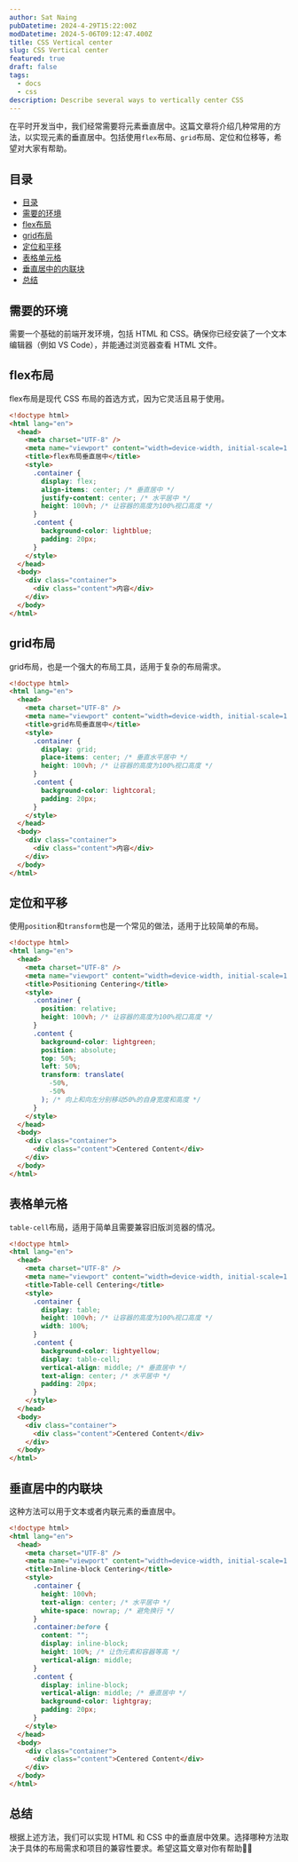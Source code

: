 ```yaml
---
author: Sat Naing
pubDatetime: 2024-4-29T15:22:00Z
modDatetime: 2024-5-06T09:12:47.400Z
title: CSS Vertical center
slug: CSS Vertical center
featured: true
draft: false
tags:
  - docs
  - css
description: Describe several ways to vertically center CSS
---
```


在平时开发当中，我们经常需要将元素垂直居中。这篇文章将介绍几种常用的方法，以实现元素的垂直居中。包括使用`flex`布局、`grid`布局、定位和位移等，希望对大家有帮助。

## 目录

- [目录](#目录)
- [需要的环境](#需要的环境)
- [flex布局](#flex布局)
- [grid布局](#grid布局)
- [定位和平移](#定位和平移)
- [表格单元格](#表格单元格)
- [垂直居中的内联块](#垂直居中的内联块)
- [总结](#总结)

## 需要的环境

需要一个基础的前端开发环境，包括 HTML 和 CSS。确保你已经安装了一个文本编辑器（例如 VS Code），并能通过浏览器查看 HTML 文件。

## flex布局

flex布局是现代 CSS 布局的首选方式，因为它灵活且易于使用。

```html
<!doctype html>
<html lang="en">
  <head>
    <meta charset="UTF-8" />
    <meta name="viewport" content="width=device-width, initial-scale=1.0" />
    <title>flex布局垂直居中</title>
    <style>
      .container {
        display: flex;
        align-items: center; /* 垂直居中 */
        justify-content: center; /* 水平居中 */
        height: 100vh; /* 让容器的高度为100%视口高度 */
      }
      .content {
        background-color: lightblue;
        padding: 20px;
      }
    </style>
  </head>
  <body>
    <div class="container">
      <div class="content">内容</div>
    </div>
  </body>
</html>
```

## grid布局

grid布局，也是一个强大的布局工具，适用于复杂的布局需求。

```html
<!doctype html>
<html lang="en">
  <head>
    <meta charset="UTF-8" />
    <meta name="viewport" content="width=device-width, initial-scale=1.0" />
    <title>grid布局垂直居中</title>
    <style>
      .container {
        display: grid;
        place-items: center; /* 垂直水平居中 */
        height: 100vh; /* 让容器的高度为100%视口高度 */
      }
      .content {
        background-color: lightcoral;
        padding: 20px;
      }
    </style>
  </head>
  <body>
    <div class="container">
      <div class="content">内容</div>
    </div>
  </body>
</html>
```

## 定位和平移

使用`position`和`transform`也是一个常见的做法，适用于比较简单的布局。

```html
<!doctype html>
<html lang="en">
  <head>
    <meta charset="UTF-8" />
    <meta name="viewport" content="width=device-width, initial-scale=1.0" />
    <title>Positioning Centering</title>
    <style>
      .container {
        position: relative;
        height: 100vh; /* 让容器的高度为100%视口高度 */
      }
      .content {
        background-color: lightgreen;
        position: absolute;
        top: 50%;
        left: 50%;
        transform: translate(
          -50%,
          -50%
        ); /* 向上和向左分别移动50%的自身宽度和高度 */
      }
    </style>
  </head>
  <body>
    <div class="container">
      <div class="content">Centered Content</div>
    </div>
  </body>
</html>
```

## 表格单元格

`table-cell`布局，适用于简单且需要兼容旧版浏览器的情况。

```html
<!doctype html>
<html lang="en">
  <head>
    <meta charset="UTF-8" />
    <meta name="viewport" content="width=device-width, initial-scale=1.0" />
    <title>Table-cell Centering</title>
    <style>
      .container {
        display: table;
        height: 100vh; /* 让容器的高度为100%视口高度 */
        width: 100%;
      }
      .content {
        background-color: lightyellow;
        display: table-cell;
        vertical-align: middle; /* 垂直居中 */
        text-align: center; /* 水平居中 */
        padding: 20px;
      }
    </style>
  </head>
  <body>
    <div class="container">
      <div class="content">Centered Content</div>
    </div>
  </body>
</html>
```

## 垂直居中的内联块

这种方法可以用于文本或者内联元素的垂直居中。

```html
<!doctype html>
<html lang="en">
  <head>
    <meta charset="UTF-8" />
    <meta name="viewport" content="width=device-width, initial-scale=1.0" />
    <title>Inline-block Centering</title>
    <style>
      .container {
        height: 100vh;
        text-align: center; /* 水平居中 */
        white-space: nowrap; /* 避免换行 */
      }
      .container:before {
        content: "";
        display: inline-block;
        height: 100%; /* 让伪元素和容器等高 */
        vertical-align: middle;
      }
      .content {
        display: inline-block;
        vertical-align: middle; /* 垂直居中 */
        background-color: lightgray;
        padding: 20px;
      }
    </style>
  </head>
  <body>
    <div class="container">
      <div class="content">Centered Content</div>
    </div>
  </body>
</html>
```

## 总结

根据上述方法，我们可以实现 HTML 和 CSS 中的垂直居中效果。选择哪种方法取决于具体的布局需求和项目的兼容性要求。希望这篇文章对你有帮助✌🏻
